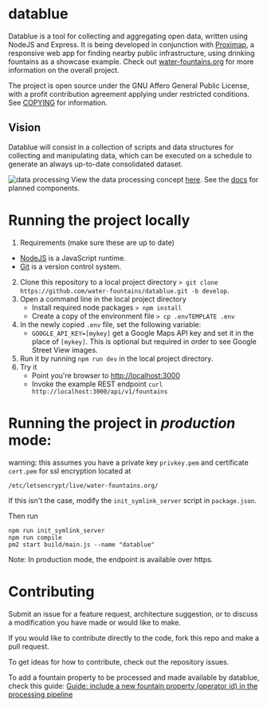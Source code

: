 # datablue
Datablue is a tool for collecting and aggregating open data, written using NodeJS and Express.
It is being developed in conjunction with [Proximap](//github.com/mmmatthew/proximap), a responsive web app for finding nearby public infrastructure, using drinking fountains as a showcase example. Check out [water-fountains.org](//water-fountains.org)
for more information on the overall project.

The project is open source under the GNU Affero General Public License, with a profit contribution agreement applying under restricted conditions. See [COPYING](/COPYING) for information.

## Vision
Datablue will consist in a collection of scripts and data structures for collecting and manipulating data, which can be executed on a schedule to generate an always up-to-date consolidated dataset.

![data processing](https://www.lucidchart.com/publicSegments/view/fbd5eb93-ad45-4c2f-9502-17792052a63a/image.png)
View the data processing concept [here](https://www.lucidchart.com/invitations/accept/24f813e7-3d79-4de6-90bc-a3bfbe8d8cbf). See the [docs](/docs/components.md) for planned components.

# Running the project locally
1. Requirements (make sure these are up to date)
  - [NodeJS](https://nodejs.org) is a JavaScript runtime.
  - [Git](https://git-scm.com/) is a version control system.
2. Clone this repository to a local project directory `> git clone https://github.com/water-fountains/datablue.git -b develop`.
3. Open a command line in the local project directory
    - Install required node packages `> npm install`
    - Create a copy of the environment file `> cp .envTEMPLATE .env`
4. In the newly copied `.env` file, set the following variable:
    - `GOOGLE_API_KEY=[mykey]` get a Google Maps API key and set it in the place of `[mykey]`. This is optional but required in order to see Google Street View images.
5. Run it by running `npm run dev` in the local project directory.
6. Try it
   * Point you're browser to [http://localhost:3000](http://localhost:3000)
   * Invoke the example REST endpoint `curl http://localhost:3000/api/v1/fountains`

# Running the project in *production* mode:
warning: this assumes you have a private key `privkey.pem` and certificate `cert.pem` for ssl encryption located at 

`/etc/letsencrypt/live/water-fountains.org/`

If this isn't the case, modify the `init_symlink_server` script in `package.json`.

Then run
```
npm run init_symlink_server
npm run compile
pm2 start build/main.js --name "datablue"
```
Note: In production mode, the endpoint is available over https.
   

# Contributing

Submit an issue for a feature request, architecture suggestion, or to discuss a modification you have made or would like to make. 

If you would like to contribute directly to the code, fork this repo and make a pull request.

To get ideas for how to contribute, check out the repository issues.

To add a fountain property to be processed and made available by datablue, check this guide: [Guide: include a new fountain property (operator id) in the processing pipeline](https://github.com/water-fountains/datablue/wiki/Guide:-include-a-new-fountain-property-(operator-id)-in-the-processing-pipeline)
